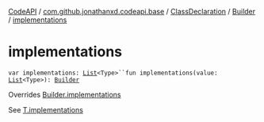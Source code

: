 [CodeAPI](../../../index.md) / [com.github.jonathanxd.codeapi.base](../../index.md) / [ClassDeclaration](../index.md) / [Builder](index.md) / [implementations](.)

# implementations

`var implementations: `[`List`](https://kotlinlang.org/api/latest/jvm/stdlib/kotlin.collections/-list/index.html)`<Type>``fun implementations(value: `[`List`](https://kotlinlang.org/api/latest/jvm/stdlib/kotlin.collections/-list/index.html)`<Type>): `[`Builder`](index.md)

Overrides [Builder.implementations](../../-implementation-holder/-builder/implementations.md)

See [T.implementations](#)

